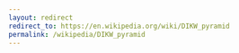 ```yaml
---
layout: redirect
redirect_to: https://en.wikipedia.org/wiki/DIKW_pyramid
permalink: /wikipedia/DIKW_pyramid
---
```

